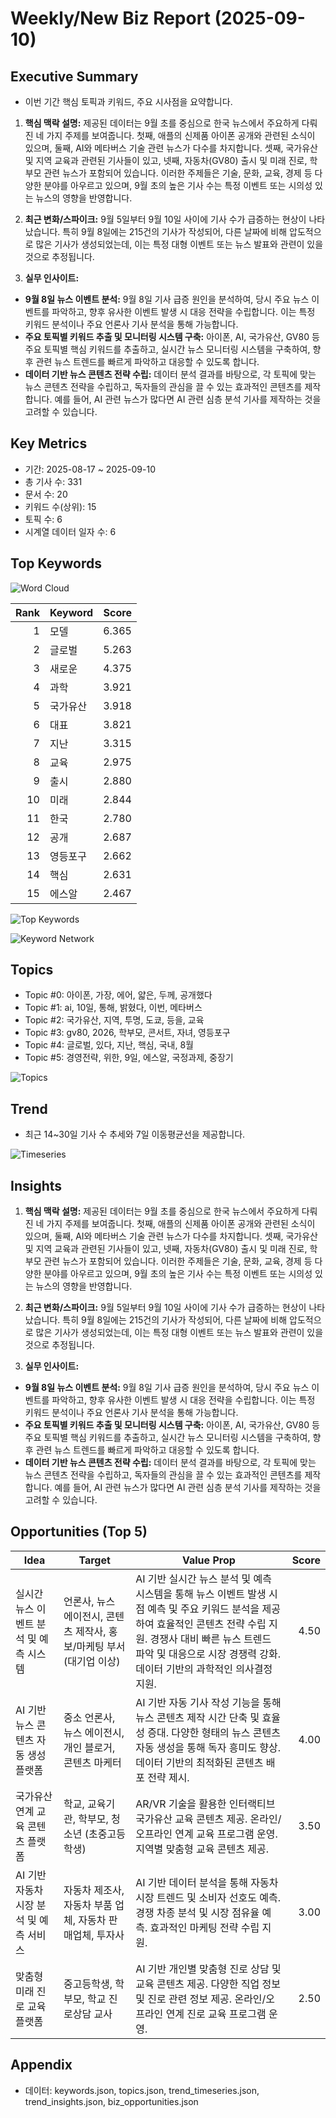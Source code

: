 # Weekly/New Biz Report (2025-09-10)

## Executive Summary

- 이번 기간 핵심 토픽과 키워드, 주요 시사점을 요약합니다.

1. **핵심 맥락 설명:**  제공된 데이터는 9월 초를 중심으로 한국 뉴스에서 주요하게 다뤄진 네 가지 주제를 보여줍니다.  첫째,  애플의 신제품 아이폰 공개와 관련된 소식이 있으며, 둘째, AI와 메타버스 기술 관련 뉴스가 다수를 차지합니다. 셋째, 국가유산 및 지역 교육과 관련된 기사들이 있고, 넷째, 자동차(GV80) 출시 및 미래 진로, 학부모 관련 뉴스가 포함되어 있습니다. 이러한 주제들은 기술, 문화, 교육, 경제 등 다양한 분야를 아우르고 있으며,  9월 초의 높은 기사 수는 특정 이벤트 또는 시의성 있는 뉴스의 영향을 반영합니다.


2. **최근 변화/스파이크:** 9월 5일부터 9월 10일 사이에 기사 수가 급증하는 현상이 나타났습니다. 특히 9월 8일에는 215건의 기사가 작성되어, 다른 날짜에 비해 압도적으로 많은 기사가 생성되었는데, 이는 특정 대형 이벤트 또는 뉴스 발표와 관련이 있을 것으로 추정됩니다.


3. **실무 인사이트:**

* **9월 8일 뉴스 이벤트 분석:** 9월 8일 기사 급증 원인을 분석하여, 당시 주요 뉴스 이벤트를 파악하고, 향후 유사한 이벤트 발생 시 대응 전략을 수립합니다.  이는 특정 키워드 분석이나 주요 언론사 기사 분석을 통해 가능합니다.
* **주요 토픽별 키워드 추출 및 모니터링 시스템 구축:**  아이폰, AI, 국가유산, GV80 등 주요 토픽별 핵심 키워드를 추출하고,  실시간 뉴스 모니터링 시스템을 구축하여,  향후 관련 뉴스 트렌드를 빠르게 파악하고 대응할 수 있도록 합니다.
* **데이터 기반 뉴스 콘텐츠 전략 수립:**  데이터 분석 결과를 바탕으로,  각 토픽에 맞는 뉴스 콘텐츠 전략을 수립하고,  독자들의 관심을 끌 수 있는 효과적인 콘텐츠를 제작합니다.  예를 들어, AI 관련 뉴스가 많다면 AI 관련 심층 분석 기사를 제작하는 것을 고려할 수 있습니다.

## Key Metrics

- 기간: 2025-08-17 ~ 2025-09-10
- 총 기사 수: 331
- 문서 수: 20
- 키워드 수(상위): 15
- 토픽 수: 6
- 시계열 데이터 일자 수: 6

## Top Keywords

![Word Cloud](fig/wordcloud.png)

| Rank | Keyword | Score |
|---:|---|---:|
| 1 | 모델 | 6.365 |
| 2 | 글로벌 | 5.263 |
| 3 | 새로운 | 4.375 |
| 4 | 과학 | 3.921 |
| 5 | 국가유산 | 3.918 |
| 6 | 대표 | 3.821 |
| 7 | 지난 | 3.315 |
| 8 | 교육 | 2.975 |
| 9 | 출시 | 2.880 |
| 10 | 미래 | 2.844 |
| 11 | 한국 | 2.780 |
| 12 | 공개 | 2.687 |
| 13 | 영등포구 | 2.662 |
| 14 | 핵심 | 2.631 |
| 15 | 에스알 | 2.467 |

![Top Keywords](fig/top_keywords.png)

![Keyword Network](fig/keyword_network.png)

## Topics

- Topic #0: 아이폰, 가장, 에어, 얇은, 두께, 공개했다
- Topic #1: ai, 10일, 통해, 밝혔다, 이번, 메타버스
- Topic #2: 국가유산, 지역, 투명, 도쿄, 등을, 교육
- Topic #3: gv80, 2026, 학부모, 콘서트, 자녀, 영등포구
- Topic #4: 글로벌, 있다, 지난, 핵심, 국내, 8월
- Topic #5: 경영전략, 위한, 9일, 에스알, 국정과제, 중장기

![Topics](fig/topics.png)

## Trend

- 최근 14~30일 기사 수 추세와 7일 이동평균선을 제공합니다.

![Timeseries](fig/timeseries.png)

## Insights

1. **핵심 맥락 설명:**  제공된 데이터는 9월 초를 중심으로 한국 뉴스에서 주요하게 다뤄진 네 가지 주제를 보여줍니다.  첫째,  애플의 신제품 아이폰 공개와 관련된 소식이 있으며, 둘째, AI와 메타버스 기술 관련 뉴스가 다수를 차지합니다. 셋째, 국가유산 및 지역 교육과 관련된 기사들이 있고, 넷째, 자동차(GV80) 출시 및 미래 진로, 학부모 관련 뉴스가 포함되어 있습니다. 이러한 주제들은 기술, 문화, 교육, 경제 등 다양한 분야를 아우르고 있으며,  9월 초의 높은 기사 수는 특정 이벤트 또는 시의성 있는 뉴스의 영향을 반영합니다.


2. **최근 변화/스파이크:** 9월 5일부터 9월 10일 사이에 기사 수가 급증하는 현상이 나타났습니다. 특히 9월 8일에는 215건의 기사가 작성되어, 다른 날짜에 비해 압도적으로 많은 기사가 생성되었는데, 이는 특정 대형 이벤트 또는 뉴스 발표와 관련이 있을 것으로 추정됩니다.


3. **실무 인사이트:**

* **9월 8일 뉴스 이벤트 분석:** 9월 8일 기사 급증 원인을 분석하여, 당시 주요 뉴스 이벤트를 파악하고, 향후 유사한 이벤트 발생 시 대응 전략을 수립합니다.  이는 특정 키워드 분석이나 주요 언론사 기사 분석을 통해 가능합니다.
* **주요 토픽별 키워드 추출 및 모니터링 시스템 구축:**  아이폰, AI, 국가유산, GV80 등 주요 토픽별 핵심 키워드를 추출하고,  실시간 뉴스 모니터링 시스템을 구축하여,  향후 관련 뉴스 트렌드를 빠르게 파악하고 대응할 수 있도록 합니다.
* **데이터 기반 뉴스 콘텐츠 전략 수립:**  데이터 분석 결과를 바탕으로,  각 토픽에 맞는 뉴스 콘텐츠 전략을 수립하고,  독자들의 관심을 끌 수 있는 효과적인 콘텐츠를 제작합니다.  예를 들어, AI 관련 뉴스가 많다면 AI 관련 심층 분석 기사를 제작하는 것을 고려할 수 있습니다.

## Opportunities (Top 5)

| Idea | Target | Value Prop | Score |
|---|---|---|---:|
| 실시간 뉴스 이벤트 분석 및 예측 시스템 | 언론사, 뉴스 에이전시, 콘텐츠 제작사, 홍보/마케팅 부서 (대기업 이상) | AI 기반 실시간 뉴스 분석 및 예측 시스템을 통해 뉴스 이벤트 발생 시점 예측 및 주요 키워드 분석을 제공하여 효율적인 콘텐츠 전략 수립 지원.  경쟁사 대비 빠른 뉴스 트렌드 파악 및 대응으로 시장 경쟁력 강화.  데이터 기반의 과학적인 의사결정 지원. | 4.50 |
| AI 기반 뉴스 콘텐츠 자동 생성 플랫폼 | 중소 언론사, 뉴스 에이전시, 개인 블로거, 콘텐츠 마케터 | AI 기반 자동 기사 작성 기능을 통해 뉴스 콘텐츠 제작 시간 단축 및 효율성 증대.  다양한 형태의 뉴스 콘텐츠 자동 생성을 통해 독자 흥미도 향상.  데이터 기반의 최적화된 콘텐츠 배포 전략 제시. | 4.00 |
| 국가유산 연계 교육 콘텐츠 플랫폼 | 학교, 교육기관, 학부모, 청소년 (초중고등학생) | AR/VR 기술을 활용한 인터랙티브 국가유산 교육 콘텐츠 제공.  온라인/오프라인 연계 교육 프로그램 운영.  지역별 맞춤형 교육 콘텐츠 제공. | 3.50 |
| AI 기반 자동차 시장 분석 및 예측 서비스 | 자동차 제조사, 자동차 부품 업체, 자동차 판매업체, 투자사 | AI 기반 데이터 분석을 통해 자동차 시장 트렌드 및 소비자 선호도 예측.  경쟁 차종 분석 및 시장 점유율 예측.  효과적인 마케팅 전략 수립 지원. | 3.00 |
| 맞춤형 미래 진로 교육 플랫폼 | 중고등학생, 학부모, 학교 진로상담 교사 | AI 기반 개인별 맞춤형 진로 상담 및 교육 콘텐츠 제공.  다양한 직업 정보 및 진로 관련 정보 제공.  온라인/오프라인 연계 진로 교육 프로그램 운영. | 2.50 |

## Appendix

- 데이터: keywords.json, topics.json, trend_timeseries.json, trend_insights.json, biz_opportunities.json